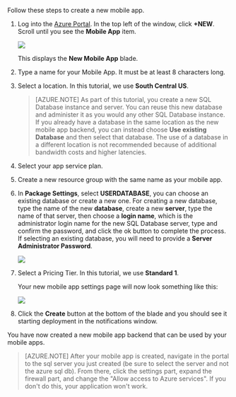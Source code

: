 

Follow these steps to create a new mobile app.

1. Log into the [Azure Portal]. In the top left of the window, click **+NEW**. Scroll until you see the **Mobile App** item.

    ![](./media/app-service-mobile-dotnet-backend-create-new-service-preview/new-mobile-app.png)

    This displays the **New Mobile App** blade.

2. Type a name for your Mobile App. It must be at least 8 characters long.  

7. Select a location. In this tutorial, we use **South Central US**.

    > [AZURE.NOTE] As part of this tutorial, you create a new SQL Database instance and server. You can reuse this new database and administer it as you would any other SQL Database instance. If you already have a database in the same location as the new mobile app backend, you can instead choose **Use existing Database** and then select that database. The use of a database in a different location is not recommended because of additional bandwidth costs and higher latencies.

3. Select your app service plan.

4. Create a new resource group with the same name as your mobile app.

5. In **Package Settings**, select **USERDATABASE**, you can choose an existing database or create a new one. For creating a new database, type the name of the new **database**, create a new **server**, type the name of that server, then choose a **login name**, which is the administrator login name for the new SQL Database server, type and confirm the password, and click the ok button to complete the process. If selecting an existing database, you will need to provide a **Server Administrator Password**.

    ![](./media/app-service-mobile-dotnet-backend-create-new-service-preview/dotnet-backend-create-db.png)

8. Select a Pricing Tier. In this tutorial, we use **Standard 1**.

    Your new mobile app settings page will now look something like this:

    ![](./media/app-service-mobile-dotnet-backend-create-new-service-preview/dotnet-backend-create.png)

9. Click the **Create** button at the bottom of the blade and you should see it starting deployment in the notifications window.

You have now created a new mobile app backend that can be used by your mobile apps.

> [AZURE.NOTE] After your mobile app is created, navigate in the portal to the sql server you just created (be sure to select the server and not the azure sql db). From there, click the settings part, expand the firewall part, and change the "Allow access to Azure services". If you don't do this, your application won't work.

<!-- URLs. -->
[Azure Portal]: https://portal.azure.com/
